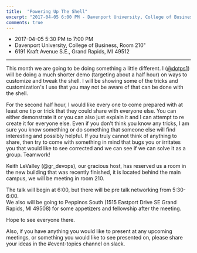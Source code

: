 ```yaml
---
title:  "Powering Up The Shell"
excerpt: "2017-04-05 6:00 PM - Davenport University, College of Business, Room 210"
comments: true
---
```


* 2017-04-05 5:30 PM to 7:00 PM
* Davenport University, College of Business, Room 210"
* 6191 Kraft Avenue S.E., Grand Rapids, MI 49512

---

This month we are going to be doing something a little different.  I ([@dotps1](https://dotps1.github.io/)) will be doing a much shorter demo (targeting about a half hour) on ways to customize and tweak the shell.  I will be showing some of the tricks and customization's I use that you may not be aware of that can be done with the shell.

For the second half hour, I would like every one to come prepared with at least one tip or trick that they could share with everyone else.  You can either demonstrate it or you can also just explain it and I can attempt to re create it for everyone else.  Even if you don't think you know any tricks, I am sure you know something or do something that someone else will find interesting and possibly helpful.  If you truly cannot think of anything to share, then try to come with something in mind that bugs you or irritates you that would like to see corrected and we can see if we can solve it as a group.  Teamwork!

Keith LeValley (@gr_devops), our gracious host, has reserved us a room in the new building that was recently finished, it is located behind the main campus, we will be meeting in room 210.

The talk will begin at 6:00, but there will be pre talk networking from 5:30-6:00.  
We also will be going to Peppinos South (1515 Eastport Drive SE Grand Rapids, MI 49508) for some appetizers and fellowship after the meeting.

Hope to see everyone there.

Also, if you have anything you would like to present at any upcoming meetings, or something you would like to see presented on, please share your ideas in the #event-topics channel on slack.
